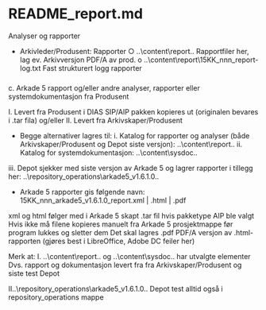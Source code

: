 # README_report.md

Analyser og rapporter

- Arkivleder/Produsent: Rapporter
○ ..\content\report\..   Rapportfiler her, lag ev. Arkivversjon PDF/A av prod.
o ..\content\report\15KK_nnn_report-log.txt   Fast strukturert logg rapporter

#####
c. Arkade 5 rapport og/eller andre analyser, rapporter eller systemdokumentasjon fra Produsent

I. Levert fra Produsent i DIAS SIP/AIP pakken kopieres ut (originalen bevares i .tar fila)
og/eller
II. Levert fra Arkivskaper/Produsent

- Begge alternativer lagres til:
i. Katalog for rapporter og analyser (både Arkivskaper/Produsent og Depot siste versjon): 
..\content\report\..
ii. Katalog for systemdokumentasjon: 
..\content\sysdoc\..

iii. Depot sjekker med siste versjon av Arkade 5 og lagrer rapporter i tillegg her:
..\repository_operations\arkade5_v1.6.1.0\..

- Arkade 5 rapporter gis følgende navn: 
15KK_nnn_arkade5_v1.6.1.0_report.xml | .html | .pdf

xml og html følger med i Arkade 5 skapt .tar fil hvis pakketype AIP ble valgt
Hvis ikke må filene kopieres manuelt fra Arkade 5 prosjektmappe før program lukkes og sletter dem
Det skal lagres .pdf PDF/A versjon av .html-rapporten (gjøres best i LibreOffice, Adobe DC feiler her)

Merk at:
I. ..\content\report\.. og ..\content\sysdoc\..  har utvalgte elementer
Dvs. rapport og dokumentasjon levert fra fra Arkivskaper/Produsent og siste test Depot

II..\repository_operations\arkade5_v1.6.1.0\.. Depot test alltid også i repository_operations mappe
